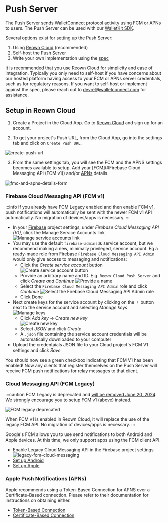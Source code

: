 # Push Server

The Push Server sends WalletConnect protocol activity using FCM or APNs to users. The Push Server can be used with our [WalletKit SDK](../walletkit/overview.mdx).

Several options exist for setting up the Push Server:

1. Using [Reown Cloud](#setup-in-walletconnect-cloud) (recommended)
2. Self-host the [Push Server](https://github.com/WalletConnect/push-server)
3. Write your own implementation using the [spec](https://specs.walletconnect.com/2.0/specs/servers/push/spec)

It is recommended that you use Reown Cloud for simplicity and ease of integration. Typically you only need to self-host if you have concerns about our hosted platform having access to your FCM or APNs server credentials, such as for regulatory reasons. If you want to self-host or implement against the spec, please reach out to devrel@walletconnect.com for assistance.

## Setup in Reown Cloud

1. Create a Project in the Cloud App. Go to [Reown Cloud](https://cloud.reown.com/) and sign up for an account.

2. To get your project's Push URL, from the Cloud App, go into the settings tab and click on `Create Push URL`.

![create-push-url](/assets/create-push-url.png)

3. From the same settings tab, you will see the FCM and the APNS settings becomes available to setup. Add your [FCM](#Firebase Cloud Messaging API (FCM v1)) and/or [APNs](#apple-push-notifications-apns) details.

![fmc-and-apns-details-form](/assets/apns-fmc-details.png)

### Firebase Cloud Messaging API (FCM v1)

:::info
If you already have FCM Legacy enabled and then enable FCM v1, push notifications will automatically be sent with the newer FCM v1 API automatically. No migration of devices/apps is necessary.
:::

- In your [Firebase](https://console.firebase.google.com) project settings, under _Firebase Cloud Messaging API (V1)_, click the Manage Service Accounts link
  ![Manage service accounts link](/assets/push-fcmv1-manage-service-accounts.png)
- You may use the default `firebase-adminsdk` service account, but we recommend making a new, minimally privileged, service account. Eg a ready-made role from Firebase `Firebase Cloud Messaging API Admin` would only give access to messaging and notifications:
  - Click the _Create service account_ button
    ![Create service account button](/assets/push-fcmv1-create-sa-button.png)
  - Provide an arbitrary name and ID. E.g. `Reown Cloud Push Server` and click _Create and Continue_
    ![Provide a name](/assets/push-fcmv1-create-sa.png)
  - Select the `Firebase Cloud Messaging API Admin` role and click _Continue_
    ![Select the `Firebase Cloud Messaging API Admin` role](/assets/push-fcmv1-create-sa-grants.png)
  - Click Done
- Next create keys for the service account by clicking on the `⋮` button next to the service account and selecting _Manage keys_  
  ![Manage keys](/assets/push-fcmv1-sa-manage-keys.png)
  - Click _Add key_ -> _Create new key_  
    ![Create new key](/assets/push-fcmv1-sa-new-key.png)
  - Select _JSON_ and click _Create_
  - A `.json` file containing the service account credentials will be automatically downloaded to your computer
- Upload the credentaials JSON file to your Cloud project's FCM V1 settings and click _Save_

You should now see a green checkbox indicating that FCM V1 has been enabled! Now any clients that register themselves on the Push Server will receive FCM push notifications for relay messages to that client.

### Cloud Messaging API (FCM Legacy)

:::caution
FCM Legacy is deprecated and [will be removed June 20, 2024](https://firebase.google.com/docs/cloud-messaging/migrate-v1). We strongly encourage you to setup FCM v1 (above) instead.

![FCM legacy deprecated](/assets/push-fcm-legacy-deprecated.png)

When FCM v1 is enabled in Reown Cloud, it will replace the use of the legacy FCM API. No migration of devices/apps is necessary.
:::

Google's FCM allows you to use send notifications to both Android and Apple devices. At this time, we only support apps using the FCM client API.

- Enable Legacy Cloud Messaging API in the Firebase project settings
  ![legacy-fcm-cloud-messaging](/assets/legacy-fcm-cloud-messaging-api.png)
- [Set up Android](https://firebase.google.com/docs/cloud-messaging/android/client)
- [Set up Apple](https://firebase.google.com/docs/cloud-messaging/ios/client)

### Apple Push Notifications (APNs)

Apple recommends using a Token-Based Connection for APNS over a Certificate-Based connection. Please refer to their documentation for instructions on obtaining either.

- [Token-Based Connection](https://developer.apple.com/documentation/usernotifications/setting_up_a_remote_notification_server/establishing_a_token-based_connection_to_apns)
- [Certificate-Based Connection](https://developer.apple.com/documentation/usernotifications/setting_up_a_remote_notification_server/establishing_a_certificate-based_connection_to_apns)
